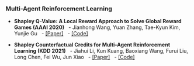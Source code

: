 ### Multi-Agent Reinforcement Learning

- **Shapley Q-Value: A Local Reward Approach to Solve Global Reward Games (AAAI 2020)**
  - Jianhong Wang, Yuan Zhang, Tae-Kyun Kim, Yunjie Gu
  - [[Paper]]( )
  - [[Code]]( )

- **Shapley Counterfactual Credits for Multi-Agent Reinforcement Learning (KDD 2021)**
  - Jiahui Li, Kun Kuang, Baoxiang Wang, Furui Liu, Long Chen, Fei Wu, Jun Xiao
  - [[Paper]]( )
  - [[Code]]( )